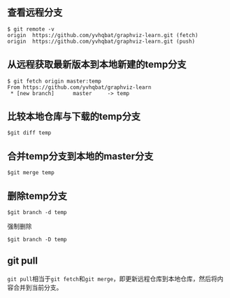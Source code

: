 
## 查看远程分支
```
$ git remote -v
origin	https://github.com/yvhqbat/graphviz-learn.git (fetch)
origin	https://github.com/yvhqbat/graphviz-learn.git (push)
```

## 从远程获取最新版本到本地新建的temp分支
```
$ git fetch origin master:temp
From https://github.com/yvhqbat/graphviz-learn
 * [new branch]      master     -> temp
```

## 比较本地仓库与下载的temp分支
```
$git diff temp
```

## 合并temp分支到本地的master分支
```
$git merge temp
```

## 删除temp分支
```
$git branch -d temp
```
强制删除
```
$git branch -D temp
```

## git pull
`git pull`相当于`git fetch`和`git merge`，即更新远程仓库到本地仓库，然后将内容合并到当前分支。


